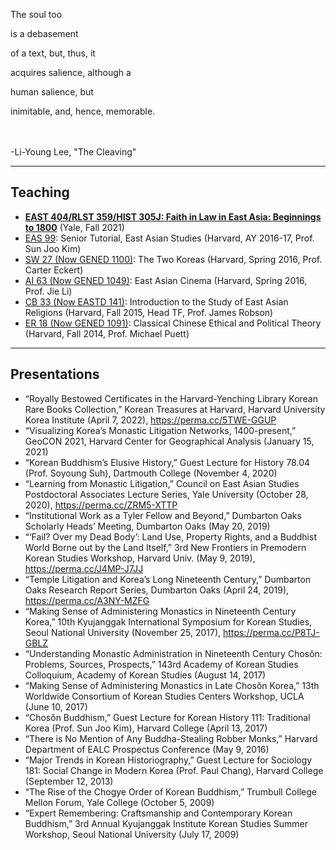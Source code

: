 The soul too

is a debasement

of a text, but, thus, it

acquires salience, although a

human salience, but

inimitable, and, hence, memorable.

<br><br>
-Li-Young Lee, "The Cleaving"

---

## Teaching

- <b>[EAST 404/RLST 359/HIST 305J: Faith in Law in East Asia: Beginnings to 1800](https://perma.cc/RR72-9VP9)</b> (Yale, Fall 2021)
- [EAS 99](https://perma.cc/G685-UNNB): Senior Tutorial, East Asian Studies (Harvard, AY 2016-17, Prof. Sun Joo Kim)
- [SW 27 (Now GENED 1100)](https://perma.cc/DW8E-A92Y): The Two Koreas (Harvard, Spring 2016, Prof. Carter Eckert)
- [AI 63 (Now GENED 1049)](https://perma.cc/JJ55-B2UL): East Asian Cinema (Harvard, Spring 2016, Prof. Jie Li)
- [CB 33 (Now EASTD 141)](https://perma.cc/H5H5-TTL5): Introduction to the Study of East Asian Religions (Harvard, Fall 2015, Head TF, Prof. James Robson)
- [ER 18 (Now GENED 1091)](https://perma.cc/HP4C-JL42): Classical Chinese Ethical and Political Theory (Harvard, Fall 2014, Prof. Michael Puett)

---

## Presentations

- “Royally Bestowed Certificates in the Harvard-Yenching Library Korean Rare Books Collection,” Korean Treasures at Harvard, Harvard University Korea Institute (April 7, 2022), <https://perma.cc/5TWE-GGUP>
- “Visualizing Korea’s Monastic Litigation Networks, 1400-present,” GeoCON 2021, Harvard Center for Geographical Analysis (January 15, 2021)
- “Korean Buddhism’s Elusive History,” Guest Lecture for History 78.04 (Prof. Soyoung Suh), Dartmouth College (November 4, 2020)
- “Learning from Monastic Litigation,” Council on East Asian Studies Postdoctoral Associates Lecture Series, Yale University (October 28, 2020), <https://perma.cc/ZRM5-XTTP>
- “Institutional Work as a Tyler Fellow and Beyond,” Dumbarton Oaks Scholarly Heads’ Meeting, Dumbarton Oaks (May 20, 2019)
- “‘Fail? Over my Dead Body’: Land Use, Property Rights, and a Buddhist World Borne out by the Land Itself,” 3rd New Frontiers in Premodern Korean Studies Workshop, Harvard Univ. (May 9, 2019), <https://perma.cc/J4MP-J7JJ>
- “Temple Litigation and Korea’s Long Nineteenth Century,” Dumbarton Oaks Research Report Series, Dumbarton Oaks (April 24, 2019), <https://perma.cc/A3NY-MZFG>
- “Making Sense of Administering Monastics in Nineteenth Century Korea,” 10th Kyujanggak International Symposium for Korean Studies, Seoul National University (November 25, 2017), <https://perma.cc/P8TJ-GBLZ>
- “Understanding Monastic Administration in Nineteenth Century Chosŏn: Problems, Sources, Prospects,” 143rd Academy of Korean Studies Colloquium, Academy of Korean Studies (August 14, 2017)
- “Making Sense of Administering Monastics in Late Chosŏn Korea,” 13th Worldwide Consortium of Korean Studies Centers Workshop, UCLA (June 10, 2017)
- “Chosŏn Buddhism,” Guest Lecture for Korean History 111: Traditional Korea (Prof. Sun Joo Kim), Harvard College (April 13, 2017)
- “There is No Mention of Any Buddha-Stealing Robber Monks,” Harvard Department of EALC Prospectus Conference (May 9, 2016)
- “Major Trends in Korean Historiography,” Guest Lecture for Sociology 181: Social Change in Modern Korea (Prof. Paul Chang), Harvard College (September 12, 2013)
- “The Rise of the Chogye Order of Korean Buddhism,” Trumbull College Mellon Forum, Yale College (October 5, 2009)
- “Expert Remembering: Craftsmanship and Contemporary Korean Buddhism,” 3rd Annual Kyujanggak Institute Korean Studies Summer Workshop, Seoul National University (July 17, 2009) 
